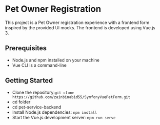# Pet Owner Registration
This project is a Pet Owner registration experience with a frontend form inspired by the provided UI mocks.  The frontend is developed using Vue.js 3.

## Prerequisites
- Node.js and npm installed on your machine
- Vue CLI is a command-line

## Getting Started
- Clone the repository:`git clone https://github.com/zainbinabid55/SymfonyVuePetForm.git`
- cd folder
- cd pet-service-backend
- Install Node.js dependencies:  `npm install`
- Start the Vue.js development server: `npm run serve`